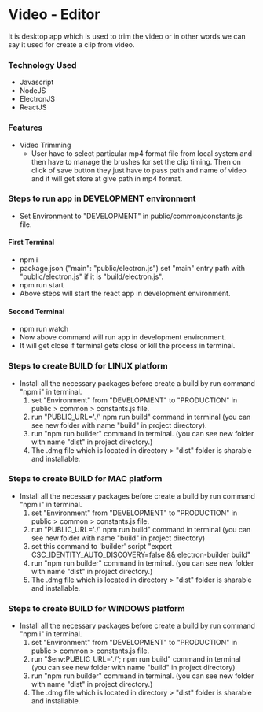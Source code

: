 # Video - Editor

It is desktop app which is used to trim the video or in other words we can say it used for create a clip from video.

### Technology Used

- Javascript
- NodeJS
- ElectronJS
- ReactJS

### Features

- Video Trimming
  - User have to select particular mp4 format file from local system and then have to manage the brushes for set the clip timing. Then on click of save button they just have to pass path and name of video and it will get store at give path in mp4 format.

### Steps to run app in DEVELOPMENT environment

- Set Environment to "DEVELOPMENT" in public/common/constants.js file.

#### First Terminal

- npm i
- package.json ("main": "public/electron.js") set "main" entry path with "public/electron.js" if it is "build/electron.js".
- npm run start
- Above steps will start the react app in development environment.

#### Second Terminal

- npm run watch
- Now above command will run app in development environment.
- It will get close if terminal gets close or kill the process in terminal.

### Steps to create BUILD for LINUX platform

- Install all the necessary packages before create a build by run command "npm i" in terminal.
  1. set "Environment" from "DEVELOPMENT" to "PRODUCTION" in public > common > constants.js file.
  2. run "PUBLIC_URL='./' npm run build" command in terminal (you can see new folder with name "build" in project directory).
  3. run "npm run builder" command in terminal. (you can see new folder with name "dist" in project directory.)
  4. The .dmg file which is located in directory > "dist" folder is sharable and installable.

### Steps to create BUILD for MAC platform

- Install all the necessary packages before create a build by run command "npm i" in terminal.
  1. set "Environment" from "DEVELOPMENT" to "PRODUCTION" in public > common > constants.js file.
  2. run "PUBLIC_URL='./' npm run build" command in terminal (you can see new folder with name "build" in project directory)
  3. set this command to 'builder' script "export CSC_IDENTITY_AUTO_DISCOVERY=false && electron-builder build"
  4. run "npm run builder" command in terminal. (you can see new folder with name "dist" in project directory.)
  5. The .dmg file which is located in directory > "dist" folder is sharable and installable.

### Steps to create BUILD for WINDOWS platform

- Install all the necessary packages before create a build by run command "npm i" in terminal.
  1. set "Environment" from "DEVELOPMENT" to "PRODUCTION" in public > common > constants.js file.
  2. run "$env:PUBLIC_URL='./'; npm run build" command in terminal (you can see new folder with name "build" in project directory)
  3. run "npm run builder" command in terminal. (you can see new folder with name "dist" in project directory.)
  4. The .dmg file which is located in directory > "dist" folder is sharable and installable.
